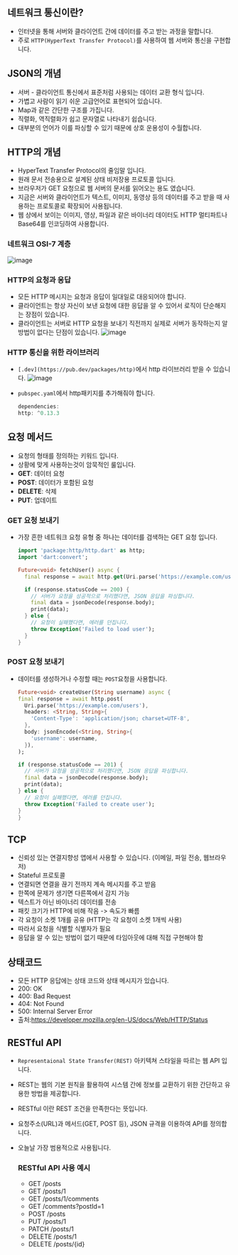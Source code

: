 ## 네트워크 통신이란?
- 인터넷을 통해 서버와 클라이언트 간에 데이터를 주고 받는 과정을 말합니다.
- 주로 `HTTP(HyperText Transfer Protocol)`를 사용하여 웹 서버와 통신을 구현합니다.

## JSON의 개념
- 서버 - 클라이언트 통신에서 표준처럼 사용되는 데이터 교환 형식 입니다.
- 가볍고 사람이 읽기 쉬운 고급언어로 표현되어 있습니다.
- Map과 같은 간단한 구조를 가집니다.
- 직렬화, 역직렬화가 쉽고 문자열로 나타내기 쉽습니다.
- 대부분의 언어가 이를 파싱할 수 있기 때문에 상호 운용성이 수월합니다.

## HTTP의 개념
- HyperText Transfer Protocol의 줄임말 입니다.
- 원래 문서 전송용으로 설계된 상태 비저장용 프로토콜 입니다.
- 브라우저가 GET 요청으로 웹 서버의 문서를 읽어오는 용도 였습니다.
- 지금은 서버와 클라이언트가 텍스트, 이미지, 동영상 등의 데이터를 주고 받을 때 사용하는 프로토콜로 확장되어 사용됩니다.
- 웹 상에서 보이는 이미지, 영상, 파일과 같은 바이너리 데이터도 HTTP 멀티파트나 Base64를 인코딩하여 사용합니다.

### 네트워크 OSI-7 계층
![image](https://github.com/david-s-kim/TIL/assets/129301549/320ec252-bb95-4854-b41a-ac23f32e7cc9)

### HTTP의 요청과 응답
- 모든 HTTP 메시지는 요청과 응답이 일대일로 대응되어야 합니다.
- 클라이언트는 항상 자신이 보낸 요청에 대한 응답을 알 수 있어서 로직이 단순해지는 장점이 있습니다.
- 클라이언트는 서버로 HTTP 요청을 보내기 직전까지 실제로 서버가 동작하는지 알 방법이 없다는 단점이 있습니다.
![image](https://github.com/david-s-kim/TIL/assets/129301549/f95de481-2cc5-48a6-b444-3aff750b985e)

### HTTP 통신을 위한 라이브러리
- `[.dev](https://pub.dev/packages/http)`에서 http 라이브러리 받을 수 있습니다.
![image](https://github.com/david-s-kim/TIL/assets/129301549/e901ce81-4356-4342-ac65-e26c8de899f5)

- `pubspec.yaml`에서 http패키지를 추가해줘야 합니다.
  ```dart
  dependencies:
  http: ^0.13.3
  ```

## 요청 메서드
- 요청의 형태를 정의하는 키워드 입니다.
- 상황에 맞게 사용하는것이 암묵적인 룰입니다.
- **GET**: 데이터 요청
- **POST**: 데이터가 포함된 요청
- **DELETE**: 삭제
- **PUT**: 업데이트

### GET 요청 보내기
- 가장 흔한 네트워크 요청 유형 중 하나는 데이터를 검색하는 GET 요청 입니다.
  ```dart
  import 'package:http/http.dart' as http;
  import 'dart:convert';
  
  Future<void> fetchUser() async {
    final response = await http.get(Uri.parse('https://example.com/users/1'));
  
    if (response.statusCode == 200) {
      // 서버가 요청을 성공적으로 처리했다면, JSON 응답을 파싱합니다.
      final data = jsonDecode(response.body);
      print(data);
    } else {
      // 요청이 실패했다면, 에러를 던집니다.
      throw Exception('Failed to load user');
    }
  }
  ```
### POST 요청 보내기
- 데이터를 생성하거나 수정할 때는 `POST`요청을 사용합니다.
  ```dart
  Future<void> createUser(String username) async {
  final response = await http.post(
    Uri.parse('https://example.com/users'),
    headers: <String, String>{
      'Content-Type': 'application/json; charset=UTF-8',
    },
    body: jsonEncode(<String, String>{
      'username': username,
    }),
  );

  if (response.statusCode == 201) {
    // 서버가 요청을 성공적으로 처리했다면, JSON 응답을 파싱합니다.
    final data = jsonDecode(response.body);
    print(data);
  } else {
    // 요청이 실패했다면, 에러를 던집니다.
    throw Exception('Failed to create user');
  }
  }
  ```

## TCP
- 신뢰성 있는 연결지향성 앱에서 사용할 수 있습니다. (이메일, 파일 전송, 웹브라우저)
- Stateful 프로토콜
- 연결되면 연결을 끊기 전까지 계속 메시지를 주고 받음
- 한쪽에 문제가 생기면 다른쪽에서 감지 가능
- 텍스트가 아닌 바이너리 데이터를 전송
- 패킷 크기가 HTTP에 비해 작음 -> 속도가 빠름
- 각 요청이 소켓 1개를 공유 (HTTP는 각 요청이 소켓 1개씩 사용)
- 따라서 요청을 식별할 식별자가 필요
- 응답을 알 수 있는 방법이 없기 때문에 타임아웃에 대해 직접 구현해야 함

## 상태코드
- 모든 HTTP 응답에는 상태 코드와 상태 메시지가 있습니다.
- 200: OK
- 400: Bad Request
- 404: Not Found
- 500: Internal Server Error
- 출처:https://developer.mozilla.org/en-US/docs/Web/HTTP/Status

## RESTful API
- `Representaional State Transfer(REST)` 아키텍쳐 스타일을 따르는 웹 API 입니다.
- REST는 웹의 기본 원칙을 활용하여 시스템 간에 정보를 교환하기 위한 간단하고 유용한 방법을 제공합니다.
- RESTful 이란 REST 조건을 만족한다는 뜻입니다.
- 요청주소(URL)과 메서드(GET, POST 등), JSON 규격을 이용하여 API를 정의합니다.
- 오늘날 가장 범용적으로 사용됩니다.
  
  ### RESTful API 사용 예시
  - GET /posts
  - GET /posts/1
  - GET /posts/1/comments
  - GET /comments?postId=1
  - POST /posts
  - PUT /posts/1
  - PATCH /posts/1
  - DELETE /posts/1
  - DELETE /posts/{id}
